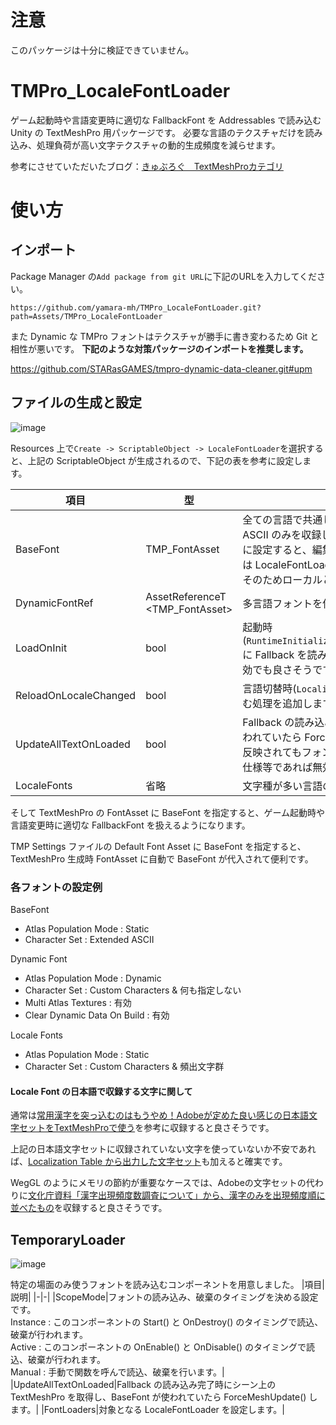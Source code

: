 # 注意
このパッケージは十分に検証できていません。

# TMPro_LocaleFontLoader
ゲーム起動時や言語変更時に適切な FallbackFont を Addressables で読み込む Unity の TextMeshPro 用パッケージです。
必要な言語のテクスチャだけを読み込み、処理負荷が高い文字テクスチャの動的生成頻度を減らせます。

参考にさせていただいたブログ：[きゅぶろぐ　TextMeshProカテゴリ](https://blog.kyubuns.dev/archive/category/TextMeshPro)

# 使い方

## インポート
Package Manager の```Add package from git URL```に下記のURLを入力してください。
```
https://github.com/yamara-mh/TMPro_LocaleFontLoader.git?path=Assets/TMPro_LocaleFontLoader
```

また Dynamic な TMPro フォントはテクスチャが勝手に書き変わるため Git と相性が悪いです。
**下記のような対策パッケージのインポートを推奨します。**

https://github.com/STARasGAMES/tmpro-dynamic-data-cleaner.git#upm

## ファイルの生成と設定
![image](https://github.com/yamara-mh/TMPro_LocaleFontLoader/assets/39893033/67cb7318-7886-4101-a9ab-8598a5489626)

Resources 上で```Create -> ScriptableObject -> LocaleFontLoader```を選択すると、上記の ScriptableObject が生成されるので、下記の表を参考に設定します。

|項目|型|説明|
|-|-|-|
|BaseFont|TMP_FontAsset|全ての言語で共通して使う TMP_FontAssets を設定します。一般的には Extended ASCII のみを収録した TMP_FontAsset を設定します。動的フォントを Fallback に設定すると、編集中にテキストを表示する場合に便利です。ビルド時に Fallback は LocaleFontLoader_FallbackRemoverEditor によって一時的に空になります。そのためローカルと Addressable で二重に保存される心配はありません。|
|DynamicFontRef|AssetReferenceT<br><TMP_FontAsset>|多言語フォントを使った Dynamic な TMP_FontAsset を設定します。|
|LoadOnInit|bool|起動時(```RuntimeInitializeOnLoadMethod(RuntimeInitializeLoadType.AfterSceneLoad)```)に Fallback を読み込む処理を追加します。特定の場面でのみ使うフォントなら無効でも良さそうです。|
|ReloadOnLocaleChanged|bool|言語切替時(```LocalizationSettings.SelectedLocaleChanged```)に Fallback を読み込む処理を追加します。特定の場面でのみ使うフォントなら無効でも良さそうです。|
|UpdateAllTextOnLoaded|bool|Fallback の読み込み完了時にシーン上の TextMeshPro を取得し、BaseFont が使われていたら ForceMeshUpdate() します。この処理は Localization Table が先に反映されてもフォントを更新可能にするためにあります。言語切替後に再起動する仕様等であれば無効でも良さそうです。|
|LocaleFonts|省略|文字種が多い言語の TMP_FontAssets を設定します。|

そして TextMeshPro の FontAsset に BaseFont を指定すると、ゲーム起動時や言語変更時に適切な FallbackFont を扱えるようになります。

TMP Settings ファイルの Default Font Asset に BaseFont を指定すると、TextMeshPro 生成時 FontAsset に自動で BaseFont が代入されて便利です。

### 各フォントの設定例
BaseFont
- Atlas Population Mode : Static
- Character Set : Extended ASCII

Dynamic Font
- Atlas Population Mode : Dynamic
- Character Set : Custom Characters & 何も指定しない
- Multi Atlas Textures : 有効
- Clear Dynamic Data On Build : 有効

Locale Fonts
- Atlas Population Mode : Static
- Character Set : Custom Characters & 頻出文字群

#### Locale Font の日本語で収録する文字に関して

通常は[常用漢字を突っ込むのはもうやめ！Adobeが定めた良い感じの日本語文字セットをTextMeshProで使う](https://blog.kyubuns.dev/entry/2021/01/20/090740)を参考に収録すると良さそうです。

上記の日本語文字セットに収録されていない文字を使っていないか不安であれば、[Localization Table から出力した文字セット](https://docs.unity.cn/Packages/com.unity.localization@1.0/manual/StringTables.html#Preloading:~:text=with%20the%20data.-,Character%20Sets,-Sometimes%20we%20need)も加えると確実です。

WegGL のようにメモリの節約が重要なケースでは、Adobeの文字セットの代わりに[文化庁資料「漢字出現頻度数調査について」から、漢字のみを出現頻度順に並べたもの](https://gist.github.com/oktopus1959/272c960ccfe03453bb975d1e994cb99d9)を収録すると良さそうです。

## TemporaryLoader
![image](https://github.com/yamara-mh/TMPro_LocaleFontLoader/assets/39893033/e53203c3-a07b-447a-8cb5-28994ca2a51b)

特定の場面のみ使うフォントを読み込むコンポーネントを用意しました。
|項目|説明|
|-|-|
|ScopeMode|フォントの読み込み、破棄のタイミングを決める設定です。<br>Instance : このコンポーネントの Start() と OnDestroy() のタイミングで読込、破棄が行われます。<br>Active : このコンポーネントの OnEnable() と OnDisable() のタイミングで読込、破棄が行われます。<br>Manual : 手動で関数を呼んで読込、破棄を行います。|
|UpdateAllTextOnLoaded|Fallback の読み込み完了時にシーン上の TextMeshPro を取得し、BaseFont が使われていたら ForceMeshUpdate() します。|
|FontLoaders|対象となる LocaleFontLoader を設定します。|
